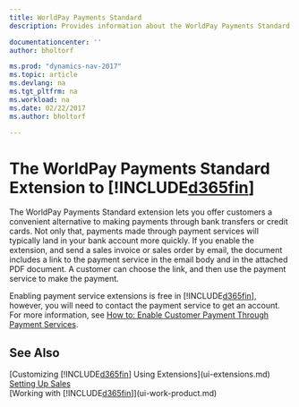 ```yaml
---
title: WorldPay Payments Standard
description: Provides information about the WorldPay Payments Standard extension

documentationcenter: ''
author: bholtorf

ms.prod: "dynamics-nav-2017"
ms.topic: article
ms.devlang: na
ms.tgt_pltfrm: na
ms.workload: na
ms.date: 02/22/2017
ms.author: bholtorf

---
```

# The WorldPay Payments Standard Extension to [!INCLUDE[d365fin](includes/d365fin_long_md.md)]
The WorldPay Payments Standard extension lets you offer customers a convenient alternative to making payments through bank transfers or credit cards. Not only that, payments made through payment services will typically land in your bank account more quickly.
If you enable the extension, and send a sales invoice or sales order by email, the document includes a link to the payment service in the email body and in the attached PDF document. A customer can choose the link, and then use the payment service to make the payment.

Enabling payment service extensions is free in [!INCLUDE[d365fin](includes/d365fin_md.md)], however, you will need to contact the payment service to get an account. For more information, see [How to: Enable Customer Payment Through Payment Services](sales-how-enable-payment-service-extensions.md).

## See Also
[Customizing [!INCLUDE[d365fin](includes/d365fin_md.md)] Using Extensions](ui-extensions.md)  
[Setting Up Sales](sales-setup-sales.md)  
[Working with [!INCLUDE[d365fin](includes/d365fin_md.md)]](ui-work-product.md)